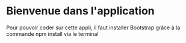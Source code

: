 # Bienvenue dans l'application

Pour pouvoir coder sur cette appli, il faut installer Bootstrap grâce à la commande npm install via le terminal